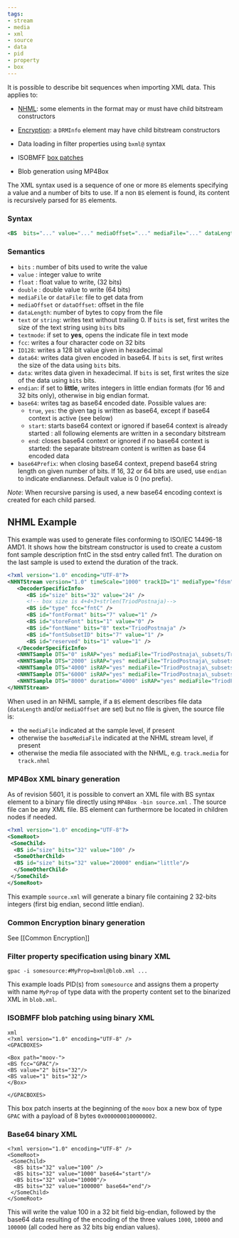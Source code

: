 ```yaml
---
tags:
- stream
- media
- xml
- source
- data
- pid
- property
- box
---
```


It is possible to describe bit sequences when importing XML data. This applies to:

- [NHML](NHML-Format): some elements in the format may or must have child bitstream constructors

- [Encryption](Common-Encryption): a `DRMInfo` element may have child bitstream constructors

- Data loading in filter properties using `bxml@` syntax

- ISOBMFF [box patches](BoxPatch)

- Blob generation using MP4Box

The XML syntax used is a sequence of one or more `BS` elements specifying a value and a number of bits to use.
If a non `BS` element is found, its content is recursively parsed for `BS` elements.

### Syntax

```xml
<BS  bits="..." value="..." mediaOffset="..." mediaFile="..." dataLength="..." text="..." fcc="..."/>
```

### Semantics

-  `bits` : number of bits used to write the value
- `value` : integer value to write
- `float` : float value to write, (32 bits)
- `double` : double value to write (64 bits)
- `mediaFile` or `dataFile`: file to get data from
- `mediaOffset` or `dataOffset`: offset in the file
- `dataLength`: number of bytes to copy from the file
- `text` or `string`: writes text without trailing 0. If `bits` is set, first writes the size of the text string using `bits` bits
- `textmode`: if set to **yes**, opens the indicate file in text mode
- `fcc`: writes a four character code on 32 bits
- `ID128`: writes a 128 bit value given in hexadecimal
- `data64`: writes data given encoded in base64. If `bits` is set, first writes the size of the data using `bits` bits.
- `data`: writes data given in hexadecimal. If `bits` is set, first writes the size of the data using `bits` bits.
- `endian`: if set to **little**, writes integers in little endian formats (for 16 and 32 bits only), otherwise in big endian format.
- `base64`: writes tag as base64 encoded date. Possible values are:
  - `true`, `yes`: the given tag is written as base64, except if base64 context is active (see below)
  - `start`: starts base64 context or ignored if base64 context is already started : all following elements are written in a secondary bitstream
  - `end`: closes base64 context or ignored if no base64 context is started: the separate bitstream content is written as base 64 encoded data
- `base64Prefix`: when closing base64 context, prepend base64 string length on given number of bits. If 16, 32 or 64 bits are used, use `endian` to indicate endianness. Default value is 0 (no prefix).

_Note_: When recursive parsing is used, a new base64 encoding context is created for each child parsed.


## NHML Example

This example was used to generate files conforming to ISO/IEC 14496-18 AMD1. It shows how the bitstream constructor is used to create a custom font sample description fntC in the stsd entry called fnt1. The duration on the last sample is used to extend the duration of the track.

```xml
<?xml version="1.0" encoding="UTF-8"?>
<NHNTStream version="1.0" timeScale="1000" trackID="1" mediaType="fdsm" mediaSubType="fnt1">
   <DecoderSpecificInfo>
      <BS id="size" bits="32" value="24" />
      <!-- box size is 4+4+3+strlen(TriodPostnaja)-->
      <BS id="type" fcc="fntC" />
      <BS id="fontFormat" bits="7" value="1" />
      <BS id="storeFont" bits="1" value="0" />
      <BS id="fontName" bits="8" text="TriodPostnaja" />
      <BS id="fontSubsetID" bits="7" value="1" />
      <BS id="reserved" bits="1" value="1" />
   </DecoderSpecificInfo>
   <NHNTSample DTS="0" isRAP="yes" mediaFile="TriodPostnaja\_subsets/TriodPostnaja\_CyrillicCaps.ttf" />
   <NHNTSample DTS="2000" isRAP="yes" mediaFile="TriodPostnaja\_subsets/TriodPostnaja\_CyrillicSmall.ttf" />
   <NHNTSample DTS="4000" isRAP="yes" mediaFile="TriodPostnaja\_subsets/TriodPostnaja\_LatinCaps.ttf" />
   <NHNTSample DTS="6000" isRAP="yes" mediaFile="TriodPostnaja\_subsets/TriodPostnaja\_LatinSmall.ttf" />
   <NHNTSample DTS="8000" duration="4000" isRAP="yes" mediaFile="TriodPostnaja\_subsets/TriodPostnaja\_symbols+numerals.ttf" />
</NHNTStream>
```

When used in an NHML sample, if a `BS` element describes file data (`dataLength` and/or `mediaOffset` are set) but no file is given, the source file is:

- the `mediaFile` indicated at the sample level, if present
- otherwise the `baseMediaFile` indicated at the NHML stream level, if present
- otherwise the media file associated with the NHML, e.g. `track.media` for `track.nhml`


### MP4Box XML binary generation

As of revision 5601, it is possible to convert an XML file with BS syntax element to a binary file directly using `MP4Box -bin source.xml` . The source file can be any XML file. BS element can furthermore be located in children nodes if needed.

```xml
<?xml version="1.0" encoding="UTF-8"?>
<SomeRoot>
 <SomeChild>
  <BS id="size" bits="32" value="100" />
  <SomeOtherChild>
  <BS id="size" bits="32" value="20000" endian="little"/>
  </SomeOtherChild>
 </SomeChild>
</SomeRoot>
```

This example `source.xml` will generate a binary file containing 2 32-bits integers (first big endian, second little endian).

### Common Encryption binary generation
See [[Common Encryption]]

### Filter property specification using binary XML

```
gpac -i somesource:#MyProp=bxml@blob.xml ...
```

This example loads PID(s) from `somesource` and assigns them a property with name `MyProp` of type data with the property content set to the binarized XML in `blob.xml`.

### ISOBMFF blob patching using binary XML

```
xml
<?xml version="1.0" encoding="UTF-8" />
<GPACBOXES>

<Box path="moov-">
<BS fcc="GPAC"/>
<BS value="2" bits="32"/>
<BS value="1" bits="32"/>
</Box>

</GPACBOXES>
```

This box patch inserts at the beginning of the `moov` box a new box of type `GPAC` with a payload of 8 bytes `0x0000000100000002`.


### Base64 binary XML

```
<?xml version="1.0" encoding="UTF-8" />
<SomeRoot>
 <SomeChild>
  <BS bits="32" value="100" />
  <BS bits="32" value="1000" base64="start"/>
  <BS bits="32" value="10000"/>
  <BS bits="32" value="100000" base64="end"/>
 </SomeChild>
</SomeRoot>
```

This will write the value 100 in a 32 bit field big-endian, followed by the base64 data resulting of the encoding of the three values `1000`, `10000` and `100000` (all coded here as 32 bits big endian values).
